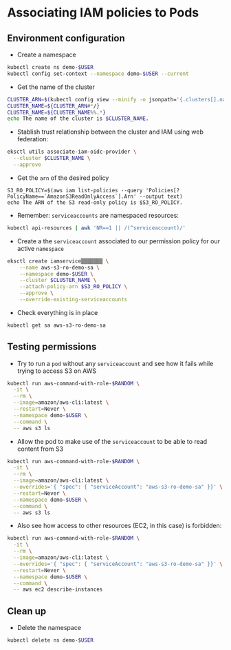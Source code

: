 # Associating IAM policies to Pods

## Environment configuration

* Create a namespace

```bash
kubectl create ns demo-$USER
kubectl config set-context --namespace demo-$USER --current
```

* Get the name of the cluster

```bash
CLUSTER_ARN=$(kubectl config view --minify -o jsonpath='{.clusters[].name}')
CLUSTER_NAME=${CLUSTER_ARN#*/}
CLUSTER_NAME=${CLUSTER_NAME%%.*}
echo The name of the cluster is $CLUSTER_NAME.
```

* Stablish trust relationship between the cluster and IAM using web federation:

```bash
eksctl utils associate-iam-oidc-provider \
  --cluster $CLUSTER_NAME \
  --approve
```

* Get the `arn` of the desired policy

```bahs
S3_RO_POLICY=$(aws iam list-policies --query 'Policies[?PolicyName==`AmazonS3ReadOnlyAccess`].Arn' --output text)
echo The ARN of the S3 read-only policy is $S3_RO_POLICY.
```

* Remember: `serviceaccounts` are namespaced resources:

```bash
kubectl api-resources | awk 'NR==1 || /(^serviceaccount)/'
```

* Create a the `serviceaccount` associated to our permission policy for our active `namespace`

```bash
eksctl create iamservice▒▒▒▒▒▒▒ \
    --name aws-s3-ro-demo-sa \
    --namespace demo-$USER \
    --cluster $CLUSTER_NAME \
    --attach-policy-arn $S3_RO_POLICY \
    --approve \
    --override-existing-serviceaccounts
```

* Check everything is in place

```bash
kubectl get sa aws-s3-ro-demo-sa
```

## Testing permissions

* Try to run a `pod` without any `serviceaccount` and see how it fails while trying to access S3 on AWS

```bash
kubectl run aws-command-with-role-$RANDOM \
  -it \
  --rm \
  --image=amazon/aws-cli:latest \
  --restart=Never \
  --namespace demo-$USER \
  --command \
  -- aws s3 ls
```

* Allow the pod to make use of the `serviceaccount` to be able to read content from S3

```bash
kubectl run aws-command-with-role-$RANDOM \
  -it \
  --rm \
  --image=amazon/aws-cli:latest \
  --overrides='{ "spec": { "serviceAccount": "aws-s3-ro-demo-sa" }}' \
  --restart=Never \
  --namespace demo-$USER \
  --command \
  -- aws s3 ls
```

* Also see how access to other resources (EC2, in this case) is forbidden:

```bash
kubectl run aws-command-with-role-$RANDOM \
  -it \
  --rm \
  --image=amazon/aws-cli:latest \
  --overrides='{ "spec": { "serviceAccount": "aws-s3-ro-demo-sa" }}' \
  --restart=Never \
  --namespace demo-$USER \
  --command \
  -- aws ec2 describe-instances
```


## Clean up

* Delete the namespace

```bash
kubectl delete ns demo-$USER
```
